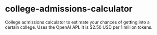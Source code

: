 # college-admissions-calculator
College admissions calculator to estimate your chances of getting into a certain college. Uses the OpenAI API. It is $2.50 USD per 1 million tokens.
